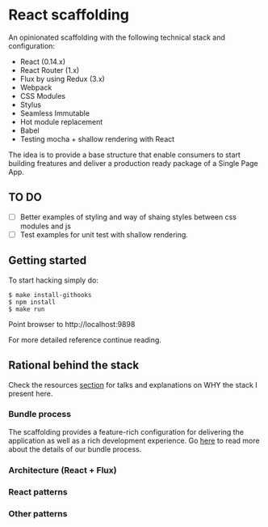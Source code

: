 # React scaffolding

An opinionated scaffolding with the following technical stack and configuration:

* React  (0.14.x)
* React Router (1.x)
* Flux by using Redux (3.x)
* Webpack
* CSS Modules
* Stylus
* Seamless Immutable
* Hot module replacement
* Babel
* Testing mocha + shallow rendering with React

The idea is to provide a base structure that enable consumers to start building freatures and deliver a production ready package of a Single Page App.

## TO DO

- [ ] Better examples of styling and way of shaing styles between css modules and js
- [ ] Test examples for unit test with shallow rendering.

## Getting started

To start hacking simply do:

```
$ make install-githooks
$ npm install
$ make run
```
Point browser to http://localhost:9898

For more detailed reference continue reading.

## Rational behind the stack

Check the resources [section](https://github.com/rafaelchiti/react_scaffolding/wiki/resources) for talks and explanations on WHY the stack I present here.

### Bundle process

The scaffolding provides a feature-rich configuration for delivering the application as well as a rich development experience.
Go [here](./WEBPACK.md) to read more about the details of our bundle process.

### Architecture (React + Flux)

### React patterns

### Other patterns
